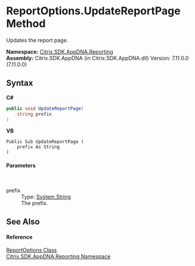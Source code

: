 # ReportOptions.UpdateReportPage Method 
 

Updates the report page.

**Namespace:**&nbsp;<a href="5a349796-1e47-290a-6953-6ce2117c7cbc">Citrix.SDK.AppDNA.Reporting</a><br />**Assembly:**&nbsp;Citrix.SDK.AppDNA (in Citrix.SDK.AppDNA.dll) Version: 7.11.0.0 (7.11.0.0)

## Syntax

**C#**
```csharp
public void UpdateReportPage(
	string prefix
)
```

**VB**
```vbnet
Public Sub UpdateReportPage ( 
	prefix As String
)
```


#### Parameters
&nbsp;<dl><dt>prefix</dt><dd>Type: <a href="http://msdn2.microsoft.com/en-us/library/s1wwdcbf" target="_blank">System.String</a><br />The prefix.</dd></dl>

## See Also


#### Reference
<a href="82524f79-8658-d7a8-74fa-851734eb48fa">ReportOptions Class</a><br /><a href="5a349796-1e47-290a-6953-6ce2117c7cbc">Citrix.SDK.AppDNA.Reporting Namespace</a><br />